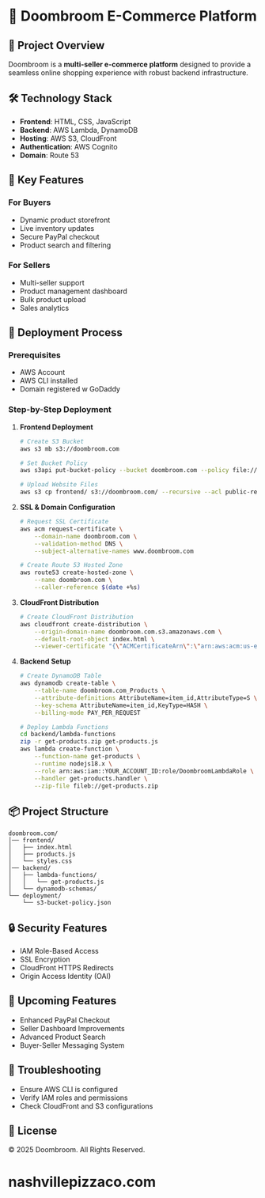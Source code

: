# 🚀 Doombroom E-Commerce Platform

## 📌 Project Overview

Doombroom is a **multi-seller e-commerce platform** designed to provide a seamless online shopping experience with robust backend infrastructure.

## 🛠 Technology Stack

- **Frontend**: HTML, CSS, JavaScript
- **Backend**: AWS Lambda, DynamoDB
- **Hosting**: AWS S3, CloudFront
- **Authentication**: AWS Cognito
- **Domain**: Route 53

## 🌟 Key Features

### For Buyers
- Dynamic product storefront
- Live inventory updates
- Secure PayPal checkout
- Product search and filtering

### For Sellers
- Multi-seller support
- Product management dashboard
- Bulk product upload
- Sales analytics

## 🔧 Deployment Process

### Prerequisites
- AWS Account
- AWS CLI installed
- Domain registered w GoDaddy

### Step-by-Step Deployment

1. **Frontend Deployment**
   ```bash
   # Create S3 Bucket
   aws s3 mb s3://doombroom.com

   # Set Bucket Policy
   aws s3api put-bucket-policy --bucket doombroom.com --policy file://deployment/s3-bucket-policy.json

   # Upload Website Files
   aws s3 cp frontend/ s3://doombroom.com/ --recursive --acl public-read
   ```

2. **SSL & Domain Configuration**
   ```bash
   # Request SSL Certificate
   aws acm request-certificate \
       --domain-name doombroom.com \
       --validation-method DNS \
       --subject-alternative-names www.doombroom.com

   # Create Route 53 Hosted Zone
   aws route53 create-hosted-zone \
       --name doombroom.com \
       --caller-reference $(date +%s)
   ```

3. **CloudFront Distribution**
   ```bash
   # Create CloudFront Distribution
   aws cloudfront create-distribution \
       --origin-domain-name doombroom.com.s3.amazonaws.com \
       --default-root-object index.html \
       --viewer-certificate "{\"ACMCertificateArn\":\"arn:aws:acm:us-east-1:ACCOUNT_ID:certificate/CERT_ID\",\"SSLSupportMethod\":\"sni-only\"}"
   ```

4. **Backend Setup**
   ```bash
   # Create DynamoDB Table
   aws dynamodb create-table \
       --table-name doombroom.com_Products \
       --attribute-definitions AttributeName=item_id,AttributeType=S \
       --key-schema AttributeName=item_id,KeyType=HASH \
       --billing-mode PAY_PER_REQUEST

   # Deploy Lambda Functions
   cd backend/lambda-functions
   zip -r get-products.zip get-products.js
   aws lambda create-function \
       --function-name get-products \
       --runtime nodejs18.x \
       --role arn:aws:iam::YOUR_ACCOUNT_ID:role/DoombroomLambdaRole \
       --handler get-products.handler \
       --zip-file fileb://get-products.zip
   ```

## 📦 Project Structure
```
doombroom.com/
│── frontend/
│   ├── index.html
│   ├── products.js
│   └── styles.css
│── backend/
│   ├── lambda-functions/
│   │   └── get-products.js
│   └── dynamodb-schemas/
└── deployment/
    └── s3-bucket-policy.json
```

## 🔒 Security Features
- IAM Role-Based Access
- SSL Encryption
- CloudFront HTTPS Redirects
- Origin Access Identity (OAI)

## 🚧 Upcoming Features
- Enhanced PayPal Checkout
- Seller Dashboard Improvements
- Advanced Product Search
- Buyer-Seller Messaging System

## 📝 Troubleshooting
- Ensure AWS CLI is configured
- Verify IAM roles and permissions
- Check CloudFront and S3 configurations

## 📄 License
© 2025 Doombroom. All Rights Reserved.
# nashvillepizzaco.com
